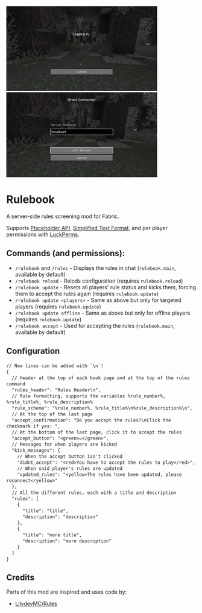 <img src="https://raw.githubusercontent.com/Libreh/Rulebook/refs/heads/main/rulebook_reject.gif" width="400"/>
<img src="https://raw.githubusercontent.com/Libreh/Rulebook/refs/heads/main/rulebook_accept.gif" width="400"/>

# Rulebook
A server-side rules screening mod for Fabric.

Supports [Placeholder API](https://placeholders.pb4.eu/user/general/), [Simplified Text Format](https://placeholders.pb4.eu/user/text-format/), and per player permissions with [LuckPerms]([https://github.com/LuckPerms/LuckPerms](https://github.com/LuckPerms/LuckPerms)).

## Commands (and permissions):
- `/rulebook` and `/rules` - Displays the rules in chat (`rulebook.main`, available by default)
- `/rulebook reload` - Relods configuration (requires `rulebook.reload`)
- `/rulebook update` - Resets all players' rule status and kicks them, forcing them to accept the rules again (requires `rulebook.update`)
- `/rulebook update <players>` - Same as above but only for targeted players (requires `rulebook.update`)
- `/rulebook update offline` - Same as above but only for offline players (requires `rulebook.update`)
- `/rulebook accept` - Used for accepting the rules (`rulebook.main`, available by default)

## Configuration
```json5
// New lines can be added with `\n`!
{
  // Header at the top of each book page and at the top of the rules command
  "rules_header": "Rules Header\n",
  // Rule formatting, supports the variables %rule_number%, %rule_title%, %rule_description%
  "rule_schema": "%rule_number%. %rule_title%\n%rule_description%\n",
  // At the top of the last page
  "accept_confirmation": "Do you accept the rules?\nClick the checkmark if yes: ",
  // At the bottom of the last page, click it to accept the rules
  "accept_button": "<green>☑</green>",
  // Messages for when players are kicked
  "kick_messages": {
    // When the accept button isn't clicked
    "didnt_accept": "<red>You have to accept the rules to play</red>",
    // When said player's rules are updated
    "updated_rules": "<yellow>The rules have been updated, please reconnect</yellow>"
  },
  // All the different rules, each with a title and description
  "rules": [
    {
      "title": "title",
      "description": "description"
    },
    {
      "title": "more title",
      "description": "more description"
    }
  ]
}
```

## Credits
Parts of this mod are inspired and uses code by:
- [LilydevMC/Rules](https://github.com/LilydevMC/Rules)